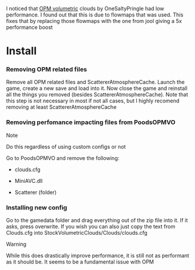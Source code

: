 I noticed that [OPM volumetric](https://spacedock.info/mod/3498/Outer%20Planets%20Mod%20-%20Volumetric%20Clouds) clouds by OneSaltyPringle had low performance. I found out that this is due to flowmaps that was used. This fixes that by replacing those flowmaps with the one from jool giving a 5x performance boost

# Install

### Removing OPM related files
Remove all OPM related files and ScattererAtmosphereCache. Launch the game, create a new save and load into it. Now close the game and reinstall all the things you removed (besides ScattererAtmosphereCache).
Note that this step is not necessary in most if not all cases, but I highly recomend removing at least ScattererAtmosphereCache

### Removing perfomance impacting files from PoodsOPMVO
> [!NOTE]
> Do this regardless of using custom configs or not

Go to PoodsOPMVO and remove the following:

- clouds.cfg

- MiniAVC.dll 

- Scatterer (folder)

### Installing new config
Go to the gamedata folder and drag everything out of the zip file into it. If it asks, press overwrite. If you wish you can also just copy the text from Clouds.cfg into StockVolumetricClouds/Clouds/clouds.cfg

> [!WARNING]
> While this does drastically improve performance, it is still not as performant as it should be. It seems to be a fundamental issue with OPM
